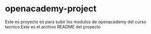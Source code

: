 # openacademy-project

Este es proyecto es para subir los modulos de openacademy del curso tecnico
Este es el archivo README del proyecto

